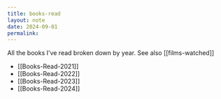 ```yaml
---
title: books-read
layout: note
date: 2024-09-01
permalink:
---
```


All the books I've read broken down by year. See also [[films-watched]]

- [[Books-Read-2021]]
- [[Books-Read-2022]]
- [[Books-Read-2023]]
- [[Books-Read-2024]]

